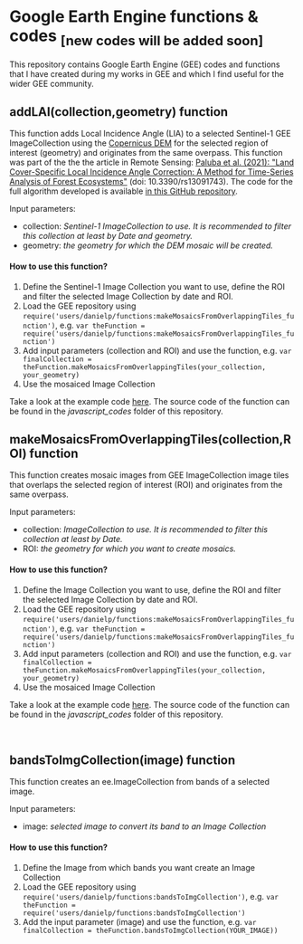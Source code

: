 # Google Earth Engine functions & codes <sub>[new codes will be added soon]</sub>
This repository contains Google Earth Engine (GEE) codes and functions that I have created during my works in GEE and which I find useful for the wider GEE community.

## addLAI(collection,geometry) function
This function adds Local Incidence Angle (LIA) to a selected Sentinel-1 GEE ImageCollection using the [Copernicus DEM](https://developers.google.com/earth-engine/datasets/catalog/COPERNICUS_DEM_GLO30) for the selected region of interest (geometry) and originates from the same overpass.
This function was part of the the the article in Remote Sensing: [Paluba et al. (2021): "Land Cover-Specific Local Incidence Angle Correction: A Method for Time-Series Analysis of Forest Ecosystems"](https://www.mdpi.com/2072-4292/13/9/1743/) (doi: 10.3390/rs13091743). The code for the full algorithm developed is available [in this GitHub repository](https://github.com/palubad/LC-SLIAC).

Input parameters:
  - collection: *Sentinel-1 ImageCollection to use. It is recommended to filter this collection at least by Date and geometry.*
  - geometry: *the geometry for which the DEM mosaic will be created.*

#### How to use this function?
1. Define the Sentinel-1 Image Collection you want to use, define the ROI and filter the selected Image Collection by date and ROI.
2. Load the GEE repository using `require('users/danielp/functions:makeMosaicsFromOverlappingTiles_function')`, e.g. `var theFunction = require('users/danielp/functions:makeMosaicsFromOverlappingTiles_function')`
3. Add input parameters (collection and ROI) and use the function, e.g. `var finalCollection = theFunction.makeMosaicsFromOverlappingTiles(your_collection, your_geometry)`
4. Use the mosaiced Image Collection

Take a look at the example code [here](https://code.earthengine.google.com/eeed2f691e03f7447367777e76b0e847).
The source code of the function can be found in the *javascript_codes* folder of this repository.

## makeMosaicsFromOverlappingTiles(collection,ROI) function
This function creates mosaic images from GEE ImageCollection image tiles that overlaps the selected region of interest (ROI) and originates from the same overpass.

Input parameters:
  - collection: *ImageCollection to use. It is recommended to filter this collection at least by Date.*
  - ROI: *the geometry for which you want to create mosaics.*

#### How to use this function?
1. Define the Image Collection you want to use, define the ROI and filter the selected Image Collection by date and ROI.
2. Load the GEE repository using `require('users/danielp/functions:makeMosaicsFromOverlappingTiles_function')`, e.g. `var theFunction = require('users/danielp/functions:makeMosaicsFromOverlappingTiles_function')`
3. Add input parameters (collection and ROI) and use the function, e.g. `var finalCollection = theFunction.makeMosaicsFromOverlappingTiles(your_collection, your_geometry)`
4. Use the mosaiced Image Collection

Take a look at the example code [here](https://code.earthengine.google.com/eeed2f691e03f7447367777e76b0e847).
The source code of the function can be found in the *javascript_codes* folder of this repository.

<br/>

## bandsToImgCollection(image) function
This function creates an ee.ImageCollection from bands of a selected image.
  
Input parameters:
  - image: *selected image to convert its band to an Image Collection*

#### How to use this function?
1. Define the Image from which bands you want create an Image Collection
2. Load the GEE repository using `require('users/danielp/functions:bandsToImgCollection')`, e.g. `var theFunction = require('users/danielp/functions:bandsToImgCollection')`
3. Add the input parameter (image) and use the function, e.g. `var finalCollection = theFunction.bandsToImgCollection(YOUR_IMAGE))`
